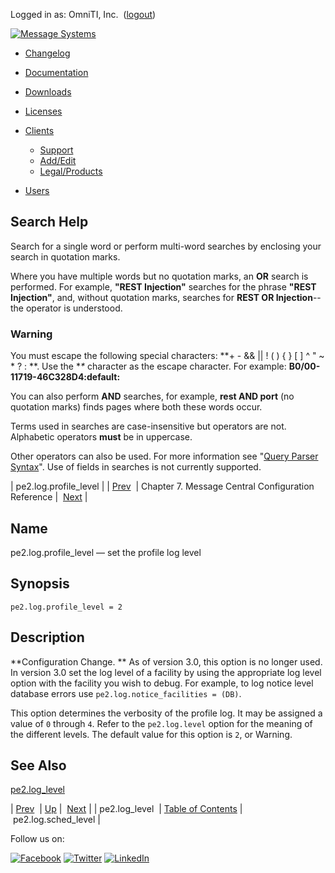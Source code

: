 Logged in as: OmniTI, Inc.  ([logout](https://support.messagesystems.com/logout.php))

[![Message Systems](https://support.messagesystems.com/images/ms-white205.png)](https://support.messagesystems.com/start.php) 

*   [Changelog](https://support.messagesystems.com/start.php?show=changelog)
*   [Documentation](https://support.messagesystems.com/docs/)
*   [Downloads](https://support.messagesystems.com/start.php)

*   [Licenses](https://support.messagesystems.com/license_summary.php)
*   <a href="">Clients</a>
    *   [Support](https://support.messagesystems.com/cs.php)
    *   [Add/Edit](https://support.messagesystems.com/edit_client.php)
    *   [Legal/Products](https://support.messagesystems.com/edit_products.php)
*   [Users](https://support.messagesystems.com/edit_customer.php)

## Search Help

Search for a single word or perform multi-word searches by enclosing your search in quotation marks.

Where you have multiple words but no quotation marks, an **OR** search is performed. For example, **"REST Injection"** searches for the phrase **"REST Injection"**, and, without quotation marks, searches for **REST OR Injection**--the operator is understood.

### Warning

You must escape the following special characters: **+ - && || ! ( ) { } [ ] ^ " ~ * ? : \**. Use the **\** character as the escape character. For example: **B0/00-11719-46C328D4\:default\:**

You can also perform **AND** searches, for example, **rest AND port** (no quotation marks) finds pages where both these words occur.

Terms used in searches are case-insensitive but operators are not. Alphabetic operators **must** be in uppercase.

Other operators can also be used. For more information see "[Query Parser Syntax](https://lucene.apache.org/core/old_versioned_docs/versions/3_0_0/queryparsersyntax.html)". Use of fields in searches is not currently supported.

| pe2.log.profile_level |
| [Prev](conf.mc.log_level.php)  | Chapter 7. Message Central Configuration Reference |  [Next](conf.mc.log.sched_level.php) |

<a name="conf.mc.log.profile_level"></a>
## Name

pe2.log.profile_level — set the profile log level

## Synopsis

`pe2.log.profile_level = 2`

<a name="idp1825568"></a>
## Description

**Configuration Change. ** As of version 3.0, this option is no longer used. In version 3.0 set the log level of a facility by using the appropriate log level option with the facility you wish to debug. For example, to log notice level database errors use `pe2.log.notice_facilities = (DB)`.

This option determines the verbosity of the profile log. It may be assigned a value of `0` through `4`. Refer to the `pe2.log.level` option for the meaning of the different levels. The default value for this option is `2`, or Warning.

<a name="idp1831680"></a>
## See Also

[pe2.log_level](conf.mc.log_level.php "pe2.log_level")

| [Prev](conf.mc.log_level.php)  | [Up](mc.conf.php) |  [Next](conf.mc.log.sched_level.php) |
| pe2.log_level  | [Table of Contents](index.php) |  pe2.log.sched_level |

Follow us on:

[![Facebook](https://support.messagesystems.com/images/icon-facebook.png)](http://www.facebook.com/messagesystems) [![Twitter](https://support.messagesystems.com/images/icon-twitter.png)](http://twitter.com/#!/MessageSystems) [![LinkedIn](https://support.messagesystems.com/images/icon-linkedin.png)](http://www.linkedin.com/company/message-systems)